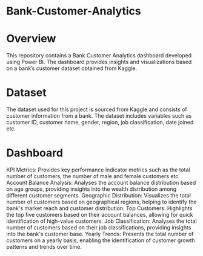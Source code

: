 # Bank-Customer-Analytics

# Overview
This repository contains a Bank Customer Analytics dashboard developed using Power BI. The dashboard provides insights and visualizations based on a bank’s customer dataset obtained from Kaggle.

# Dataset
The dataset used for this project is sourced from Kaggle and consists of customer information from a bank. The dataset includes variables such as customer ID, customer name, gender, region, job classification, date joined etc.


# Dashboard 

KPI Metrics: Provides key performance indicator metrics such as the total number of customers, the number of male and female customers etc.
Account Balance Analysis: Analyses the account balance distribution based on age groups, providing insights into the wealth distribution among different customer segments.
Geographic Distribution: Visualizes the total number of customers based on geographical regions, helping to identify the bank's market reach and customer distribution.
Top Customers: Highlights the top five customers based on their account balances, allowing for quick identification of high-value customers.
Job Classification: Analyses the total number of customers based on their job classifications, providing insights into the bank's customer base.
Yearly Trends: Presents the total number of customers on a yearly basis, enabling the identification of customer growth patterns and trends over time.
